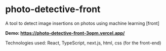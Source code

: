 # photo-detective-front
A tool to detect image insertions on photos using machine learning [front]

**Demo: https://photo-detective-front-3opm.vercel.app/**

Technologies used: React, TypeScript, next.js, html, сss (for the front-end)
